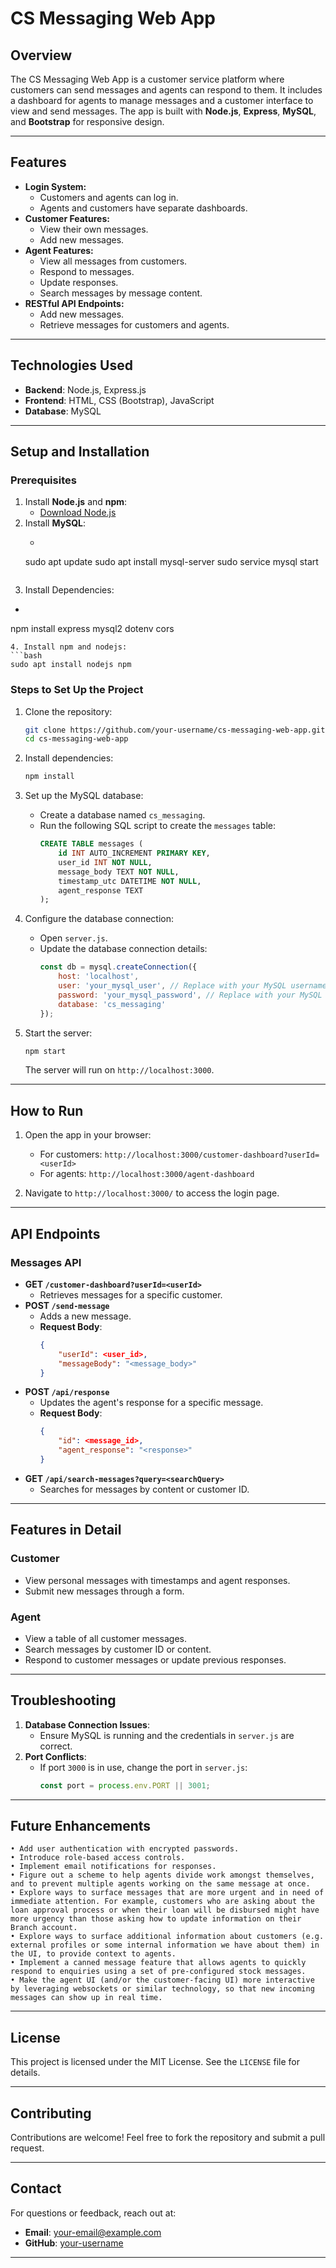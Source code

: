 # CS Messaging Web App

## Overview
The CS Messaging Web App is a customer service platform where customers can send messages and agents can respond to them. It includes a dashboard for agents to manage messages and a customer interface to view and send messages. The app is built with **Node.js**, **Express**, **MySQL**, and **Bootstrap** for responsive design.

---

## Features
- **Login System:**
  - Customers and agents can log in.
  - Agents and customers have separate dashboards.
- **Customer Features:**
  - View their own messages.
  - Add new messages.
- **Agent Features:**
  - View all messages from customers.
  - Respond to messages.
  - Update responses.
  - Search messages by message content.
- **RESTful API Endpoints:**
  - Add new messages.
  - Retrieve messages for customers and agents.

---

## Technologies Used
- **Backend**: Node.js, Express.js
- **Frontend**: HTML, CSS (Bootstrap), JavaScript
- **Database**: MySQL

---

## Setup and Installation

### Prerequisites
1. Install **Node.js** and **npm**:
   - [Download Node.js](https://nodejs.org/)
2. Install **MySQL**:
   - ```bash
   sudo apt update
   sudo apt install mysql-server
   sudo service mysql start
   ```
3. Install Dependencies:
- ```bash
npm install express mysql2 dotenv cors
```
4. Install npm and nodejs:
```bash
sudo apt install nodejs npm
```


### Steps to Set Up the Project
1. Clone the repository:
   ```bash
   git clone https://github.com/your-username/cs-messaging-web-app.git
   cd cs-messaging-web-app
   ```
2. Install dependencies:
   ```bash
   npm install
   ```
3. Set up the MySQL database:
   - Create a database named `cs_messaging`.
   - Run the following SQL script to create the `messages` table:
     ```sql
     CREATE TABLE messages (
         id INT AUTO_INCREMENT PRIMARY KEY,
         user_id INT NOT NULL,
         message_body TEXT NOT NULL,
         timestamp_utc DATETIME NOT NULL,
         agent_response TEXT
     );
     ```
4. Configure the database connection:
   - Open `server.js`.
   - Update the database connection details:
     ```javascript
     const db = mysql.createConnection({
         host: 'localhost',
         user: 'your_mysql_user', // Replace with your MySQL username
         password: 'your_mysql_password', // Replace with your MySQL password
         database: 'cs_messaging'
     });
     ```

5. Start the server:
   ```bash
   npm start
   ```
   The server will run on `http://localhost:3000`.

---

## How to Run
1. Open the app in your browser:
   - For customers: `http://localhost:3000/customer-dashboard?userId=<userId>`
   - For agents: `http://localhost:3000/agent-dashboard`

2. Navigate to `http://localhost:3000/` to access the login page.

---

## API Endpoints
### Messages API
- **GET `/customer-dashboard?userId=<userId>`**
  - Retrieves messages for a specific customer.
- **POST `/send-message`**
  - Adds a new message.
  - **Request Body**:
    ```json
    {
        "userId": <user_id>,
        "messageBody": "<message_body>"
    }
    ```
- **POST `/api/response`**
  - Updates the agent's response for a specific message.
  - **Request Body**:
    ```json
    {
        "id": <message_id>,
        "agent_response": "<response>"
    }
    ```
- **GET `/api/search-messages?query=<searchQuery>`**
  - Searches for messages by content or customer ID.

---

## Features in Detail
### Customer
- View personal messages with timestamps and agent responses.
- Submit new messages through a form.

### Agent
- View a table of all customer messages.
- Search messages by customer ID or content.
- Respond to customer messages or update previous responses.

---

## Troubleshooting
1. **Database Connection Issues**:
   - Ensure MySQL is running and the credentials in `server.js` are correct.
2. **Port Conflicts**:
   - If port `3000` is in use, change the port in `server.js`:
     ```javascript
     const port = process.env.PORT || 3001;
     ```

---

## Future Enhancements
    • Add user authentication with encrypted passwords.
    • Introduce role-based access controls.
    • Implement email notifications for responses.
    • Figure out a scheme to help agents divide work amongst themselves, and to prevent multiple agents working on the same message at once.
    • Explore ways to surface messages that are more urgent and in need of immediate attention. For example, customers who are asking about the loan approval process or when their loan will be disbursed might have more urgency than those asking how to update information on their Branch account.
    • Explore ways to surface additional information about customers (e.g. external profiles or some internal information we have about them) in the UI, to provide context to agents.
    • Implement a canned message feature that allows agents to quickly respond to enquiries using a set of pre-configured stock messages.
    • Make the agent UI (and/or the customer-facing UI) more interactive by leveraging websockets or similar technology, so that new incoming messages can show up in real time.

---

## License
This project is licensed under the MIT License. See the `LICENSE` file for details.

---

## Contributing
Contributions are welcome! Feel free to fork the repository and submit a pull request.

---

## Contact
For questions or feedback, reach out at:
- **Email**: [your-email@example.com](mailto:your-email@example.com)
- **GitHub**: [your-username](https://github.com/your-username)

---